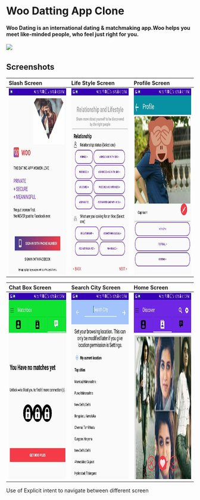 # Woo Datting App Clone

#### Woo Dating is an international dating & matchmaking app.Woo helps you meet like-minded people, who feel just right for you.

<img src=https://getwooapp.com/wp-content/uploads/2020/12/Woo-Dating-App-Share.png height="55px" />

## Screenshots

|**Slash Screen**|**Life Style Screen**|**Profile Screen**|
|:---|:--|:--|
|<img src=https://github.com/SpartanHarshad/Project_Woo/blob/master/woo/app/src/main/res/Woo/slashscreen.jpg height="500px" width="350px"/>|<img src=https://github.com/SpartanHarshad/Project_Woo/blob/master/woo/app/src/main/res/Woo/life_style.jpg height="500px" width="350px"/>|<img src=https://github.com/SpartanHarshad/Project_Woo/blob/master/woo/app/src/main/res/Woo/profile.jpg height="500px" width="350px"/>

|**Chat Box Screen**|**Search City Screen**|**Home Screen**|
|:---|:--|:--|
|<img src=https://github.com/SpartanHarshad/Project_Woo/blob/master/woo/app/src/main/res/Woo/chatbox.jpg height="500px" width="350px"/>|<img src=https://github.com/SpartanHarshad/Project_Woo/blob/master/woo/app/src/main/res/Woo/location.jpg height="500px" width="350px"/>|<img src=https://github.com/SpartanHarshad/Project_Woo/blob/master/woo/app/src/main/res/Woo/home.jpg height="500px" width="350px"/>

Use of Explicit intent to navigate between different screen
